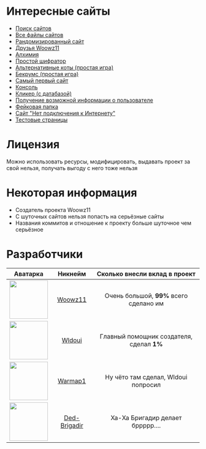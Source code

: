 # Интересные сайты

* [Поиск сайтов](https://woowz11.github.io/woowzsite/quaere.html) 
* [Все файлы сайтов](https://woowz11.github.io/woowzsite/woowzsite_files.html) 
* [Рандомизированный сайт](https://woowz11.github.io/woowzsite/random.html) 
* [Друзья Woowz11](https://woowz11.github.io/woowzsite/woowz_friends_tierlist.html) 
* [Алхимия](https://woowz11.github.io/woowzsite/alchemy.html) 
* [Простой шифратор](https://woowz11.github.io/woowzsite/text-scripts.html) 
* [Альтернативные коты (простая игра)](https://woowz11.github.io/woowzsite/alternative-cats.html)
* [Бекрумс (простая игра)](https://woowz11.github.io/woowzsite/woowzbackrooms.html)  
* [Самый первый сайт](https://woowz11.github.io/woowzsite/site_woowz11.html)
* [Консоль](https://woowz11.github.io/woowzsite/console.html) 
* [Кликер (с датабазой)](https://woowz11.github.io/woowzsite/clicker-databasetest.html) 
* [Получение возможной информации о пользователе](https://woowz11.github.io/woowzsite/deonon.html) 
* [Фейковая папка](https://woowz11.github.io/woowzsite/real-folder.html) 
* [Сайт "Нет подключения к Интернету"](https://woowz11.github.io/woowzsite/nointernet.html) 
* [Тестовые страницы](https://woowz11.github.io/woowzsite/systems_pages.html) 

# Лицензия
Можно использовать ресурсы, модифицировать, выдавать проект за свой нельзя, получать выгоду с него тоже нельзя

# Некоторая информация
* Создатель проекта Woowz11
* С шуточных сайтов нельзя попасть на серьёзные сайты
* Названия коммитов и отношение к проекту больше шуточное чем серьёзное

# Разработчики
|                                           Аватарка                                       |                    Никнейм                    |       Сколько внесли вклад в проект       |
|:----------------------------------------------------------------------------------------:|:---------------------------------------------:|:-----------------------------------------:|
|<img src="https://avatars.githubusercontent.com/u/52042904?v=4"  width="100" height="100">|[Woowz11](https://github.com/Woowz11)          | Очень большой, **99%** всего сделано им   |
|<img src="https://avatars.githubusercontent.com/u/115502577?v=4" width="100" height="100">|[Wldoui](https://github.com/wldoui)            | Главный помощник создателя, сделал **1%** |
|<img src="https://avatars.githubusercontent.com/u/154255275?v=4" width="100" height="100">|[Warmap1](https://github.com/warmap1)          | Ну чёто там сделал, Wldoui попросил       |
|<img src="https://avatars.githubusercontent.com/u/61869286?v=4"  width="100" height="100">|[Ded-Brigadir](https://github.com/Ded-Brigadir)| Ха-Ха Бригадир делает бррррр....          |